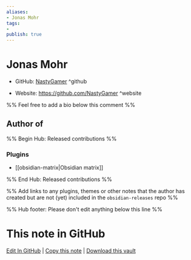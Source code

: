 ```yaml
---
aliases:
- Jonas Mohr
tags:
- 
publish: true
---
```


# Jonas Mohr

- GitHub: [NastyGamer](https://github.com/NastyGamer/) ^github
<!-- - Discord: `@` ^discord-->
- Website: <https://github.com/NastyGamer> ^website
<!-- - [[Publish sites|Publish site]]: <https://> ^publish-->

%% Feel free to add a bio below this comment %%


## Author of

%% Begin Hub: Released contributions %%
### Plugins
- [[obsidian-matrix|Obsidian matrix]]

%% End Hub: Released contributions %%

%% Add links to any plugins, themes or other notes that the author has created but are not (yet) included in the `obsidian-releases` repo %%

<!--
### Unlisted plugins
-->

<!--
### Others
-->

<!--
## Sponsor this author
-->

<!-- - [[GitHub sponsors]]: [Sponsor @NastyGamer on GitHub Sponsors](https://github.com/sponsors/NastyGamer) ^github-sponsor-->
<!-- - [[Buy me a coffee]]: <https://> ^buy-me-a-coffee-->
<!-- - [[PayPal]]: <https://> ^paypal-->
<!-- - [[Patreon]]: <https://> ^patreon-->

<!--
## Follow this author
-->

<!-- - [[YouTube Channels|On YouTube]]: <https://> ^youtube-->
<!-- - Twitter: <https://> ^twitter-->
<!-- - ... -->

%% Hub footer: Please don't edit anything below this line %%

# This note in GitHub

<span class="git-footer">[Edit In GitHub](https://github.dev/obsidian-community/obsidian-hub/blob/main/01%20-%20Community/People/NastyGamer.md "git-hub-edit-note") | [Copy this note](https://raw.githubusercontent.com/obsidian-community/obsidian-hub/main/01%20-%20Community/People/NastyGamer.md "git-hub-copy-note") | [Download this vault](https://github.com/obsidian-community/obsidian-hub/archive/refs/heads/main.zip "git-hub-download-vault") </span>
